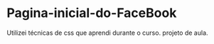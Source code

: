 # Pagina-inicial-do-FaceBook
Utilizei técnicas de css que aprendi durante o curso.
projeto de aula.
